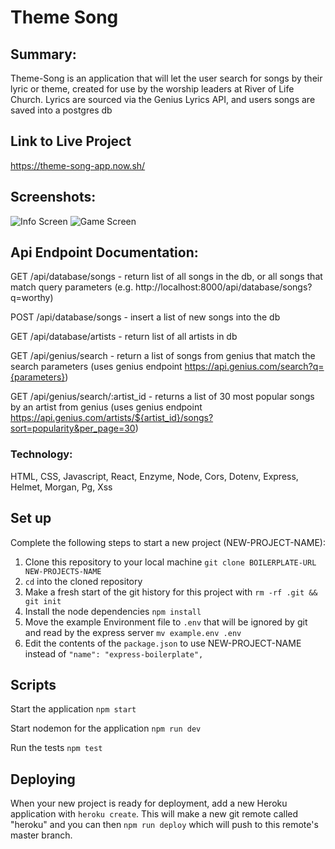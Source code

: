 # Theme Song

## Summary:
Theme-Song is an application that will let the user search for songs by their lyric or theme, created for use by the worship leaders at River of Life Church. Lyrics are sourced via the Genius Lyrics API, and users songs are saved into a postgres db

## Link to Live Project
https://theme-song-app.now.sh/

## Screenshots:
![Info Screen](https://user-images.githubusercontent.com/55512143/76169301-0ba86380-6134-11ea-988b-266d005fb0aa.png)
![Game Screen](https://user-images.githubusercontent.com/55512143/76169304-0d722700-6134-11ea-9509-476cbb3d8025.png)

## Api Endpoint Documentation:
GET /api/database/songs - return list of all songs in the db, or all songs that match query parameters (e.g. http://localhost:8000/api/database/songs?q=worthy)

POST /api/database/songs - insert a list of new songs into the db

GET /api/database/artists - return list of all artists in db

GET /api/genius/search - return a list of songs from genius that match the search parameters (uses genius endpoint https://api.genius.com/search?q={parameters})

GET /api/genius/search/:artist_id - returns a list of 30 most popular songs by an artist from genius (uses genius endpoint  https://api.genius.com/artists/${artist_id}/songs?sort=popularity&per_page=30)

### Technology:
HTML, CSS, Javascript, React, Enzyme, Node, Cors, Dotenv, Express, Helmet, Morgan, Pg, Xss

## Set up

Complete the following steps to start a new project (NEW-PROJECT-NAME):

1. Clone this repository to your local machine `git clone BOILERPLATE-URL NEW-PROJECTS-NAME`
2. `cd` into the cloned repository
3. Make a fresh start of the git history for this project with `rm -rf .git && git init`
4. Install the node dependencies `npm install`
5. Move the example Environment file to `.env` that will be ignored by git and read by the express server `mv example.env .env`
6. Edit the contents of the `package.json` to use NEW-PROJECT-NAME instead of `"name": "express-boilerplate",`

## Scripts

Start the application `npm start`

Start nodemon for the application `npm run dev`

Run the tests `npm test`

## Deploying

When your new project is ready for deployment, add a new Heroku application with `heroku create`. This will make a new git remote called "heroku" and you can then `npm run deploy` which will push to this remote's master branch.
